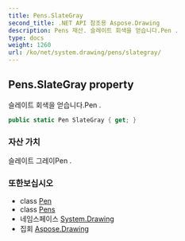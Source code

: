 ```yaml
---
title: Pens.SlateGray
second_title: .NET API 참조용 Aspose.Drawing
description: Pens 재산. 슬레이트 회색을 얻습니다.Pen .
type: docs
weight: 1260
url: /ko/net/system.drawing/pens/slategray/
---
```

## Pens.SlateGray property

슬레이트 회색을 얻습니다.Pen .

```csharp
public static Pen SlateGray { get; }
```

### 자산 가치

슬레이트 그레이Pen .

### 또한보십시오

* class [Pen](../../pen/)
* class [Pens](../)
* 네임스페이스 [System.Drawing](../../pens/)
* 집회 [Aspose.Drawing](../../../)


